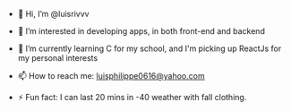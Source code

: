 - 👋 Hi, I’m @luisrivvv
- 👀 I’m interested in developing apps, in both front-end and backend 
- 🌱 I’m currently learning C for my school, and I'm picking up ReactJs for my personal interests
  
- 📫 How to reach me: luisphilippe0616@yahoo.com
- ⚡ Fun fact: I can last 20 mins in -40 weather with fall clothing.

